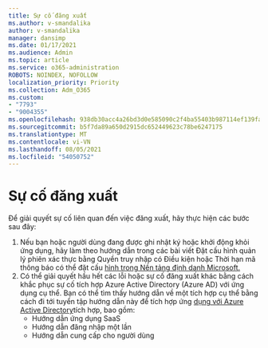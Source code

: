 ```yaml
---
title: Sự cố đăng xuất
ms.author: v-smandalika
author: v-smandalika
manager: dansimp
ms.date: 01/17/2021
ms.audience: Admin
ms.topic: article
ms.service: o365-administration
ROBOTS: NOINDEX, NOFOLLOW
localization_priority: Priority
ms.collection: Adm_O365
ms.custom:
- "7793"
- "9004355"
ms.openlocfilehash: 938db30acc4a26bd3d0e585090c2f4ba55403b987114ef139fa74d4c2433a219
ms.sourcegitcommit: b5f7da89a650d2915dc652449623c78be6247175
ms.translationtype: MT
ms.contentlocale: vi-VN
ms.lasthandoff: 08/05/2021
ms.locfileid: "54050752"
---
```

# <a name="sign-out-issues"></a>Sự cố đăng xuất

Để giải quyết sự cố liên quan đến việc đăng xuất, hãy thực hiện các bước sau đây:

1. Nếu bạn hoặc người dùng đang được ghi nhật ký hoặc [](https://docs.microsoft.com/azure/active-directory/conditional-access/howto-conditional-access-session-lifetime) khởi động khỏi ứng dụng, hãy làm theo hướng dẫn trong các bài viết Đặt cấu hình quản lý phiên xác thực bằng Quyền truy nhập có Điều kiện hoặc Thời hạn mã thông báo có thể đặt cấu [hình trong Nền tảng định danh Microsoft.](https://docs.microsoft.com/azure/active-directory/develop/active-directory-configurable-token-lifetimes)
2. Có thể giải quyết hầu hết các lỗi hoặc sự cố đăng xuất khác bằng cách khắc phục sự cố tích hợp Azure Active Directory (Azure AD) với ứng dụng cụ thể. Bạn có thể tìm thấy hướng dẫn về một tích hợp cụ thể bằng cách đi tới tuyển tập hướng dẫn này để tích hợp ứng [dụng với Azure Active Directory](https://docs.microsoft.com/azure/active-directory/saas-apps/tutorial-list)tích hợp, bao gồm:
    - Hướng dẫn ứng dụng SaaS
    - Hướng dẫn đăng nhập một lần
    - Hướng dẫn cung cấp cho người dùng